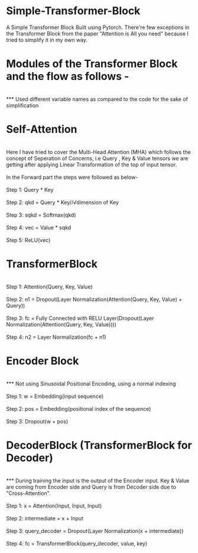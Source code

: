 # Simple-Transformer-Block
A Simple Transformer Block Built using Pytorch. There're few exceptions in the Transformer Block from the paper "Attention is All you need" because I tried to simplify it in my own way.
# Modules of the Transformer Block and the flow as follows - 
<br>*** Used different variable names as compared to the code for the sake of simplification </br>
# Self-Attention
<br>Here I have tried to cover the Multi-Head Attention (MHA) which follows the concept of Seperation of Concerns, i.e Query , Key & Value tensors we are getting after applying Linear Transformation of the top of input tensor.</br>
<br>In the Forward part the steps were followed as below-</br>
<br>Step 1: Query * Key</br>
<br>Step 2: qkd = Query * Key//√dimension of Key</br>
<br>Step 3: sqkd = Softmax(qkd)</br>
<br>Step 4: vec = Value * sqkd</br>
<br>Step 5: ReLU(vec)</br>
# TransformerBlock 
<br>Step 1: Attention(Query, Key, Value)</br>
<br>Step 2: n1 = Dropout(Layer Normalization(Attention(Query, Key, Value) + Query))</br>
<br>Step 3: fc = Fully Connected with RELU Layer(Dropout(Layer Normalization(Attention(Query, Key, Value))))</br>
<br>Step 4: n2 = Layer Normalization(fc + n1)</br>
# Encoder Block
<br>*** Not using Sinusoidal Positional Encoding, using a normal indexing</br>
<br>Step 1: w = Embedding(input sequence)</br>
<br>Step 2: pos = Embedding(positional index of the sequence)</br>
<br>Step 3: Dropout(w + pos)</br>
# DecoderBlock (TransformerBlock for Decoder)
<br>*** During training the input is the output of the Encoder input. Key & Value are coming from Encoder side and Query is from Decoder side due to "Cross-Attention".</br>
<br>Step 1: x = Attention(Input, Input, Input)</br>
<br>Step 2: intermediate = x + Input</br>
<br>Step 3: query_decoder = Dropout(Layer Normalization(x + intermediate))</br>
<br>Step 4: fc = TransformerBlock(query_decoder, value, key)</br>

